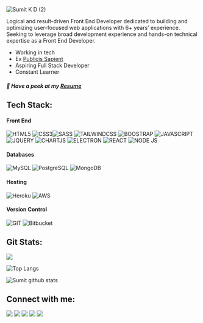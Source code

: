 
![Sumit K D (2)](https://user-images.githubusercontent.com/23627930/230817647-cd16ac7c-60a6-4f89-9fd2-4015f89f975a.jpg)

Logical and result-driven Front End Developer dedicated to building and optimizing user-focused web applications with 6+
years’ experience. Seeking to leverage broad development experience and hands-on technical expertise as a Front End
Developer.

- Working in tech
- Ex [Publicis Sapient](https://www.publicissapient.com/)
- Aspiring Full Stack Developer
- Constant Learner

##### 🔖 Have a peek at my [Resume](https://drive.google.com/file/d/1ob1rBGkRsZp-CTOgrk_ZonWuMRncONrf/view)

## Tech Stack:
#### Front End 

![HTML5](https://img.shields.io/badge/HTML5-E34F26?style=for-the-badge&logo=html5&logoColor=white)
![CSS3](https://img.shields.io/badge/CSS3-1572B6?style=for-the-badge&logo=css3&logoColor=white)![SASS](https://img.shields.io/badge/Sass-CC6699?style=for-the-badge&logo=sass&logoColor=white)
![TAILWINDCSS](https://img.shields.io/badge/Tailwind_CSS-38B2AC?style=for-the-badge&logo=tailwind-css&logoColor=white)
![BOOSTRAP](https://img.shields.io/badge/Bootstrap-563D7C?style=for-the-badge&logo=bootstrap&logoColor=white)
![JAVASCRIPT](https://img.shields.io/badge/JavaScript-323330?style=for-the-badge&logo=javascript&logoColor=F7DF1E)
![JQUERY](https://img.shields.io/badge/jQuery-0769AD?style=for-the-badge&logo=jquery&logoColor=white)
![CHARTJS](https://img.shields.io/badge/Chart.js-FF6384?style=for-the-badge&logo=chartdotjs&logoColor=white)
![ELECTRON](https://img.shields.io/badge/Electron-2B2E3A?style=for-the-badge&logo=electron&logoColor=9FEAF9)
![REACT](https://img.shields.io/badge/React-20232A?style=for-the-badge&logo=react&logoColor=61DAFB)
![NODE JS](https://img.shields.io/badge/Node.js-43853D?style=for-the-badge&logo=node.js&logoColor=white)

#### Databases
![MySQL](https://img.shields.io/badge/MySQL-00000F?style=for-the-badge&logo=mysql&logoColor=white)
![PostgreSQL](https://img.shields.io/badge/PostgreSQL-316192?style=for-the-badge&logo=postgresql&logoColor=white)
![MongoDB](https://img.shields.io/badge/MongoDB-4EA94B?style=for-the-badge&logo=mongodb&logoColor=white)

#### Hosting
![Heroku](https://img.shields.io/badge/Heroku-430098?style=for-the-badge&logo=heroku&logoColor=white)
![AWS](https://img.shields.io/badge/Amazon_AWS-232F3E?style=for-the-badge&logo=amazon-aws&logoColor=white)

#### Version Control
![GIT](https://img.shields.io/badge/GIT-E44C30?style=for-the-badge&logo=git&logoColor=white)
![Bitbucket](https://img.shields.io/badge/Bitbucket-0747a6?style=for-the-badge&logo=bitbucket&logoColor=white)

## Git Stats:

![](https://komarev.com/ghpvc/?username=sumitWebDev&color=dc143c)

![Top Langs](https://github-readme-stats.vercel.app/api/top-langs/?username=sumitWebDev&layout=compact)

![Sumit github stats](https://github-readme-stats.vercel.app/api?username=sumitWebDev&theme=radical&show_icons=true&count_private=true)

## Connect with me:

<p align = "center">

[<img src="https://img.shields.io/badge/linkedin-%2312100E.svg?&style=for-the-badge&logo=linkedin&logoColor=white&color=black" />](https://www.linkedin.com/in/sumit-das-webdev/)
[<img src="https://img.shields.io/badge/twitter-%231DA1F2.svg?&style=for-the-badge&logo=twitter&logoColor=white&color=black" />](https://twitter.com/eLEkTrO_sumit) 
[<img src="https://img.shields.io/badge/medium-%2312100E.svg?&style=for-the-badge&logo=medium&logoColor=white&color=black" />](https://medium.com/@sumit-das-webdev)
[<img src="https://img.shields.io/badge/instagram-%2312100E.svg?&style=for-the-badge&logo=instagram&logoColor=white&color=black" />](https://www.instagram.com/believe_sumit/)
[<img src="https://img.shields.io/badge/Gmail-D14836?style=for-the-badge&logo=gmail&logoColor=white&color=black"/>](mailto:dassumit.ece@gmail.com)
</p>

